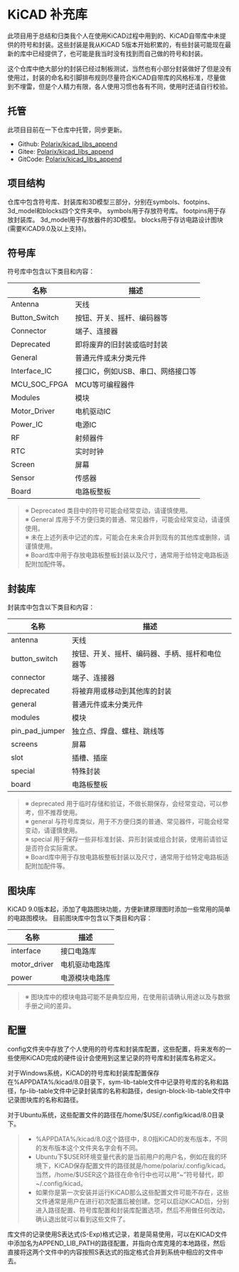 # KiCAD 补充库

此项目用于总结和归类我个人在使用KiCAD过程中用到的、KiCAD自带库中未提供的符号和封装。这些封装是我从KiCAD 5版本开始积累的，有些封装可能现在最新的库中已经提供了，也可能是我当时没有找到而自己做的符号和封装。    

这个仓库中绝大部分的封装已经过制板测试，当然也有小部分封装做好了但是没有使用过，封装的命名和引脚排布规则尽量符合KiCAD自带库的风格标准，尽量做到不埋雷，但是个人精力有限，各人使用习惯也各有不同，使用时还请自行校验。    

## 托管

此项目目前在一下仓库中托管，同步更新。

 - Github: [Polarix/kicad_libs_append](https://github.com/Polarix/kicad_libs_append)
 - Gitee: [Polarix/kicad_libs_append](https://gitee.com/Polarix/kicad_libs_append)
 - GitCode: [Polarix/kicad_libs_append](https://gitcode.com/Polarix/kicad_libs_append)

## 项目结构

仓库中包含符号库、封装库和3D模型三部分，分别在symbols、footpins、3d_model和blocks四个文件夹中。
symbols用于存放符号库。
footpins用于存放封装库。
3d_model用于存放器件的3D模型。
blocks用于存访电路设计图块(需要KiCAD9.0及以上支持)。

## 符号库

符号库中包含以下类目和内容：

|名称|描述|
|-|-|
|Antenna|天线|
|Button_Switch|按钮、开关、摇杆、编码器等|
|Connector|端子、连接器|
|Deprecated|即将废弃的旧封装或临时封装|
|General|普通元件或未分类元件|
|Interface_IC|接口IC，例如USB、串口、网络接口等|
|MCU_SOC_FPGA|MCU等可编程器件|
|Modules|模块|
|Motor_Driver|电机驱动IC|
|Power_IC|电源IC|
|RF|射频器件|
|RTC|实时时钟|
|Screen|屏幕|
|Sensor|传感器|
|Board|电路板整板|
> ※ Deprecated 类目中的符号可能会经常变动，请谨慎使用。    
> ※ General 库用于不方便归类的普通、常见器件，可能会经常变动，请谨慎使用。    
> ※ 未在上述列表中记述的库，可能会在未来合并到现有的其他库或删除，请谨慎使用。    
> ※ Board库中用于存放电路板整板封装以及尺寸，通常用于给特定电路板适配附加配件等。    

## 封装库

封装库中包含以下类目和内容：

|名称|描述|
|-|-|
|antenna|天线|
|button_switch|按钮、开关、摇杆、编码器、手柄、摇杆和电位器等|
|connector|端子、连接器|
|deprecated|将被弃用或移动到其他库的封装|
|general|普通元件或未分类元件|
|modules|模块|
|pin_pad_jumper|独立点、焊盘、螺柱、跳线等|
|screens|屏幕|
|slot|插槽、插座|
|special|特殊封装|
|board|电路板整板|
> ※ deprecated 用于临时存储和验证，不做长期保存，会经常变动，可以参考，但不推荐使用。    
> ※ general 与符号库类似，用于不方便归类的普通、常见器件，可能会经常变动，请谨慎使用。    
> ※ special 用于保存一些非标准封装、异形封装或组合封装，使用前请验证是否符合实际需求。    
> ※ Board库中用于存放电路板整板封装以及尺寸，通常用于给特定电路板适配附加配件等。    

## 图块库

KiCAD 9.0版本起，添加了电路图块功能，方便新建原理图时添加一些常用的简单的电路图模块。
目前图块库中包含以下类目和内容：

|名称|描述|
|-|-|
|interface|接口电路库|
|motor_driver|电机驱动电路库|
|power|电源模块电路库|
> ※ 图块库中的模块电路可能不是典型应用，在使用前请确认用途以及与数据手册之间的差异。    

## 配置

config文件夹中存放了个人使用的符号库和封装库配置，这些配置，将来发布的一些使用KiCAD完成的硬件设计会使用到这里记录的符号库和封装库名称定义。

对于Windows系统，KiCAD的符号库和封装库配置保存在%APPDATA%/kicad/8.0目录下，sym-lib-table文件中记录符号库的名称和路径，fp-lib-table文件中记录封装库的名称和路径，design-block-lib-table文件中记录图块库的名称和路径。

对于Ubuntu系统，这些配置文件的路径在/home/\$USE/.config/kicad/8.0目录下。

> - %APPDATA%/kicad/8.0这个路径中，8.0指KiCAD的发布版本，不同的发布版本这个文件夹名字会有不同。
> - Ubuntu下\$USER环境变量代表的是当前用户的用户名，例如在我的环境下，KiCAD保存配置文件的路径就是/home/polarix/.config/kicad。当然，/home/\$USER这个路径在命令行中也可以用“~”符号替代，即~/.config/kicad。
> - 如果你是第一次安装并运行KiCAD那么这些配置文件可能不存在，这些文件通常是用户在进行初次配置后被创建。您可以启动KiCAD后，分别进入路径配置、符号库配置和封装库配置选项，然后不用做任何改动，确认退出就可以看到这些文件了。

库文件的记录使用S表达式(S-Exp)格式记录，若是简易使用，可以在KICAD文件中添加名为APPEND_LIB_PATH的路径配置，并指向仓库克隆的本地路径，然后直接将这两个文件中的内容按照S表达式的指定格式合并到系统中相应的文件中去。
